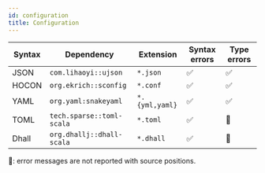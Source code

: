 ```yaml
---
id: configuration
title: Configuration
---
```


| Syntax  | Dependency                | Extension      | Syntax errors | Type errors |
| ------- | ------------------------- | -------------- | ------------- | ----------- |
| JSON    | `com.lihaoyi::ujson`      | `*.json`       | ✅            | ✅          |
| HOCON   | `org.ekrich::sconfig`     | `*.conf`       | ✅            | ✅          |
| YAML    | `org.yaml:snakeyaml`      | `*.{yml,yaml}` | ✅            | ✅          |
| TOML    | `tech.sparse::toml-scala` | `*.toml`       | ✅            | 🍠          |
| Dhall   | `org.dhallj::dhall-scala` | `*.dhall`      | ✅            | 🍠          |

**🍠**: error messages are not reported with source positions.
